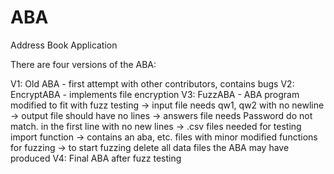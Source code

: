 # ABA
Address Book Application 

There are four versions of the ABA:

V1: Old ABA - first attempt with other contributors, contains bugs
V2: EncryptABA - implements file encryption
V3: FuzzABA - ABA program modified to fit with fuzz testing
        -> input file needs qw1, qw2 with no newline
        -> output file should have no lines
        -> answers file needs Password do not match. in the first line with no new lines
        -> .csv files needed for testing import function
        -> contains an aba, etc. files with minor modified functions for fuzzing
        -> to start fuzzing delete all data files the ABA may have produced
V4: Final ABA after fuzz testing